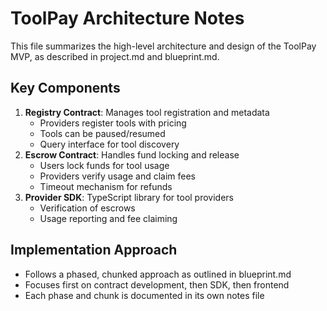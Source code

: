 # ToolPay Architecture Notes

This file summarizes the high-level architecture and design of the ToolPay MVP, as described in project.md and blueprint.md.

## Key Components
1. **Registry Contract**: Manages tool registration and metadata
   - Providers register tools with pricing
   - Tools can be paused/resumed
   - Query interface for tool discovery
2. **Escrow Contract**: Handles fund locking and release
   - Users lock funds for tool usage
   - Providers verify usage and claim fees
   - Timeout mechanism for refunds
3. **Provider SDK**: TypeScript library for tool providers
   - Verification of escrows
   - Usage reporting and fee claiming

## Implementation Approach
- Follows a phased, chunked approach as outlined in blueprint.md
- Focuses first on contract development, then SDK, then frontend
- Each phase and chunk is documented in its own notes file
